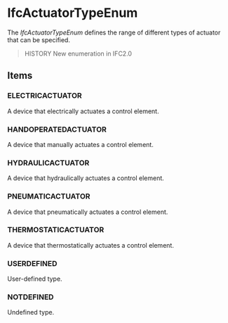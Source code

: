 # IfcActuatorTypeEnum

The _IfcActuatorTypeEnum_ defines the range of different types of actuator that can be specified.
<!-- end of short definition -->


> HISTORY New enumeration in IFC2.0

## Items

### ELECTRICACTUATOR
A device that electrically actuates a control element.

### HANDOPERATEDACTUATOR
A device that manually actuates a control element.

### HYDRAULICACTUATOR
A device that hydraulically actuates a control element.

### PNEUMATICACTUATOR
A device that pneumatically actuates a control element.

### THERMOSTATICACTUATOR
A device that thermostatically actuates a control element.

### USERDEFINED
User-defined type.

### NOTDEFINED
Undefined type.
